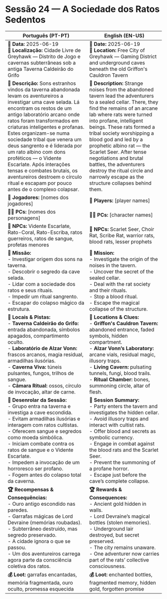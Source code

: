 # Sessão 24 — A Sociedade dos Ratos Sedentos

| Português (PT-PT)                                                                                                                                                                                                                                                                                                                                                                                                                                                                                                                     | English (EN-US)                                                                                                                                                                                                                                                                                                                                                                                                                                                                  |
| ------------------------------------------------------------------------------------------------------------------------------------------------------------------------------------------------------------------------------------------------------------------------------------------------------------------------------------------------------------------------------------------------------------------------------------------------------------------------------------------------------------------------------------- | -------------------------------------------------------------------------------------------------------------------------------------------------------------------------------------------------------------------------------------------------------------------------------------------------------------------------------------------------------------------------------------------------------------------------------------------------------------------------------- |
| **📅 Data:** 2025-06-19  <br>**📍 Localização:** Cidade Livre de Greyhawk — Distrito de Jogo e cavernas subterrâneas sob a antiga Taverna Caldeirão do Grifo                                                                                                                                                                                                                                                                                                                                                                          | **📅 Date:** 2025-06-19  <br>**📍 Location:** Free City of Greyhawk — Gaming District and underground caves beneath the old Griffon's Cauldron Tavern                                                                                                                                                                                                                                                                                                                            |
| **📝 Descrição:** Sons estranhos vindos da taverna abandonada levam os aventureiros a investigar uma cave selada. Lá encontram os restos de um antigo laboratório arcano onde ratos foram transformados em criaturas inteligentes e profanas. Estes organizam-se numa sociedade tribal que venera um deus sangrento e é liderada por um rato albino com dons proféticos — o Vidente Escarlate. Após interações tensas e combates brutais, os aventureiros destroem o círculo ritual e escapam por pouco antes de o complexo colapsar. | **📝 Description:** Strange noises from the abandoned tavern lead the adventurers to a sealed cellar. There, they find the remains of an arcane lab where rats were turned into profane, intelligent beings. These rats formed a tribal society worshipping a blood god and led by a prophetic albino rat — the Scarlet Seer. After tense negotiations and brutal battles, the adventurers destroy the ritual circle and narrowly escape as the structure collapses behind them. |
| **🎲 Jogadores:** [nomes dos jogadores]                                                                                                                                                                                                                                                                                                                                                                                                                                                                                               | **🎲 Players:** [player names]                                                                                                                                                                                                                                                                                                                                                                                                                                                   |
| **🧙‍♂️ PCs:** [nomes dos personagens]                                                                                                                                                                                                                                                                                                                                                                                                                                                                                                | **🧙‍♂️ PCs:** [character names]                                                                                                                                                                                                                                                                                                                                                                                                                                                 |
| **👥 NPCs:** Vidente Escarlate, Rato-Coral, Rato-Escriba, ratos guerreiros, ratos de sangue, profetas menores                                                                                                                                                                                                                                                                                                                                                                                                                         | **👥 NPCs:** Scarlet Seer, Choir Rat, Scribe Rat, warrior rats, blood rats, lesser prophets                                                                                                                                                                                                                                                                                                                                                                                      |
| **🎯 Missão:**  <br>- Investigar origem dos sons na taverna.  <br>- Descobrir o segredo da cave selada.  <br>- Lidar com a sociedade dos ratos e seus rituais.  <br>- Impedir um ritual sangrento.  <br>- Escapar do colapso mágico da estrutura.                                                                                                                                                                                                                                                                                     | **🎯 Mission:**  <br>- Investigate the origin of the noises in the tavern.  <br>- Uncover the secret of the sealed cellar.  <br>- Deal with the rat society and their rituals.  <br>- Stop a blood ritual.  <br>- Escape the magical collapse of the structure.                                                                                                                                                                                                                  |
| **📌 Locais & Pistas:**  <br>- **Taverna Caldeirão do Grifo:** entrada abandonada, símbolos apagados, compartimento oculto.  <br>- **Laboratório de Alzar Vonn:** frascos arcanos, magia residual, armadilhas ilusórias.  <br>- **Caverna Viva:** túneis pulsantes, fungos, trilhos de sangue.  <br>- **Câmara Ritual:** ossos, círculo de invocação, altar de carne.                                                                                                                                                                 | **📌 Locations & Clues:**  <br>- **Griffon's Cauldron Tavern:** abandoned entrance, faded symbols, hidden compartment.  <br>- **Alzar Vonn’s Laboratory:** arcane vials, residual magic, illusory traps.  <br>- **Living Cavern:** pulsating tunnels, fungi, blood trails.  <br>- **Ritual Chamber:** bones, summoning circle, altar of flesh.                                                                                                                                   |
| **📜 Desenrolar da Sessão:**  <br>- Grupo entra na taverna e investiga a cave escondida.  <br>- Evitam armadilhas ilusórias e interagem com ratos cultistas.  <br>- Oferecem sangue e segredos como moeda simbólica.  <br>- Iniciam combate contra os ratos de sangue e o Vidente Escarlate.  <br>- Impedem a invocação de um horroresco ser profano.  <br>- Fogem antes do colapso total da caverna.                                                                                                                                 | **📜 Session Summary:**  <br>- Party enters the tavern and investigates the hidden cellar.  <br>- Avoid illusory traps and interact with cultist rats.  <br>- Offer blood and secrets as symbolic currency.  <br>- Engage in combat against the blood rats and the Scarlet Seer.  <br>- Prevent the summoning of a profane horror.  <br>- Escape just before the cave’s complete collapse.                                                                                       |
| **🏆 Recompensas & Consequências:**  <br>- Ouro antigo escondido nas paredes.  <br>- Garrafas mágicas de Lord Devraine (memórias roubadas).  <br>- Subterrâneo destruído, mas segredo preservado.  <br>- A cidade ignora o que se passou.  <br>- Um dos aventureiros carrega agora parte da consciência coletiva dos ratos.                                                                                                                                                                                                           | **🏆 Rewards & Consequences:**  <br>- Ancient gold hidden in walls.  <br>- Lord Devraine’s magical bottles (stolen memories).  <br>- Underground lair destroyed, but secret preserved.  <br>- The city remains unaware.  <br>- One adventurer now carries part of the rats’ collective consciousness.                                                                                                                                                                            |
| **💰 Loot:** garrafas encantadas, memória fragmentada, ouro oculto, promessa esquecida                                                                                                                                                                                                                                                                                                                                                                                                                                                | **💰 Loot:** enchanted bottles, fragmented memory, hidden gold, forgotten promise                                                                                                                                                                                                                                                                                                                                                                                                |
